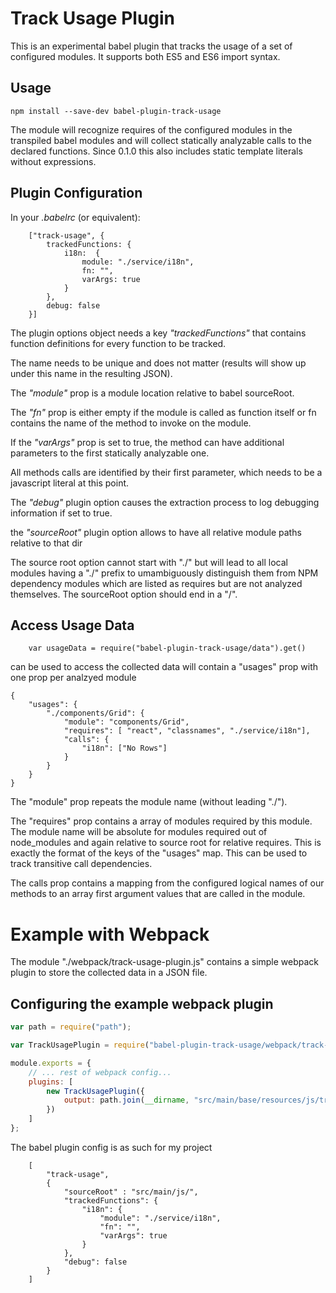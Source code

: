 Track Usage Plugin
==================

This is an experimental babel plugin that tracks the usage of a set of configured modules. It supports both ES5 and ES6 import syntax.

Usage
-----

```
npm install --save-dev babel-plugin-track-usage
```

The module will recognize requires of the configured modules in the transpiled babel modules and will collect
statically analyzable calls to the declared functions. Since 0.1.0 this also includes static template literals
without expressions.
 

Plugin Configuration
--------------------

In your *.babelrc* (or equivalent):

```
    ["track-usage", {
        trackedFunctions: {
            i18n:  {
                module: "./service/i18n",
                fn: "",
                varArgs: true
            }
        },
        debug: false
    }]
```

The plugin options object needs a key *"trackedFunctions"* that contains function definitions for every function to be tracked.

The name needs to be unique and does not matter (results will show up under this name in the resulting JSON).

The *"module"* prop is a module location relative to babel sourceRoot. 

The *"fn"* prop is either empty if the module is called as function itself or fn contains the name of the method to invoke on the module.

If the *"varArgs"* prop is set to true, the method can have additional parameters to the first statically analyzable one.

All methods calls are identified by their first parameter, which needs to be a javascript literal at this point.

The *"debug"* plugin option causes the extraction process to log debugging information if set to true.

the *"sourceRoot"* plugin option allows to have all relative module paths relative to that dir

The source root option cannot start with "./" but will lead to all local modules having a "./" prefix
to umambiguously distinguish them from NPM dependency modules which are listed as requires but are
not analyzed themselves. The sourceRoot option should end in a "/".

Access Usage Data
-----------------

```
    var usageData = require("babel-plugin-track-usage/data").get()
```

can be used to access the collected data will contain a "usages" prop with one prop per analzyed module 

```
{ 
    "usages": {
        "./components/Grid": {
            "module": "components/Grid",
            "requires": [ "react", "classnames", "./service/i18n"],
            "calls": {
                "i18n": ["No Rows"]
            }
        }
    }
}

```

The "module" prop repeats the module name (without leading "./").


The "requires" prop contains a array of modules required by this module. The module name will be absolute for modules 
required out of node_modules and again relative to source root for relative requires. This is exactly the format of the 
keys of the "usages" map. This can be used to track transitive call dependencies.

The calls prop contains a mapping from the configured logical names of our methods to an array first argument values 
that are called in the module.

# Example with Webpack

The module "./webpack/track-usage-plugin.js" contains a simple webpack plugin to store 
the collected data in a JSON file. 

## Configuring the example webpack plugin
```javascript
var path = require("path");

var TrackUsagePlugin = require("babel-plugin-track-usage/webpack/track-usage-plugin");

module.exports = {
    // ... rest of webpack config...
    plugins: [
        new TrackUsagePlugin({
            output: path.join(__dirname, "src/main/base/resources/js/track-usage.json")
        })
    ]
};

```

The babel plugin config is as such for my project

```
    [
        "track-usage",
        {
            "sourceRoot" : "src/main/js/",
            "trackedFunctions": {
                "i18n": {
                    "module": "./service/i18n",
                    "fn": "",
                    "varArgs": true
                }
            },
            "debug": false
        }
    ]

```

